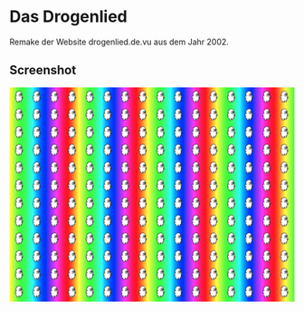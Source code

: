# Das Drogenlied
Remake der Website drogenlied.de.vu aus dem Jahr 2002.

## Screenshot
![Screenshot](screenshot.png)
